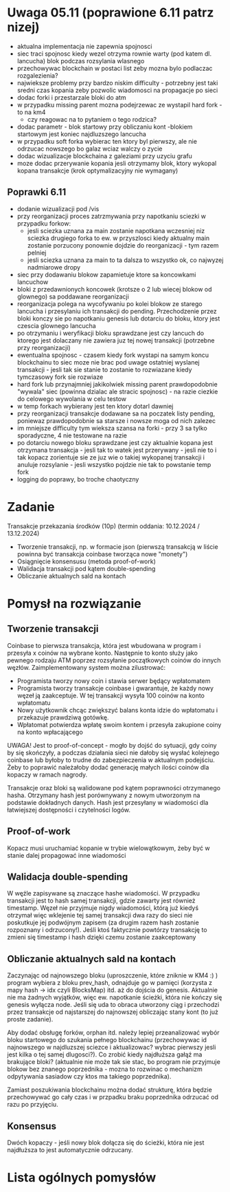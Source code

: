 # Uwaga 05.11 (poprawione 6.11 patrz nizej)
* aktualna implementacja nie zapewnia spojnosci 
* siec traci spojnosc kiedy wezel otrzyma rownie warty (pod katem dl. lancucha) blok podczas rozsylania wlasnego
* przechowywac blockchain w postaci list zeby mozna bylo podlaczac rozgalezienia?
* najwieksze problemy przy bardzo niskim difficulty - potrzebny jest taki sredni czas kopania zeby pozwolic wiadomosci na propagacje po sieci
* dodac forki i przestarzale bloki do atm
* w przypadku missing parent mozna podejrzewac ze wystapil hard fork - to na km4
    *   czy reagowac na to pytaniem o tego rodzica?
* dodac parametr - blok startowy przy obliczaniu kont -blokiem startowym jest koniec najdluzszego lancucha 
* w przypadku soft forka wybierac ten ktory byl pierwszy, ale nie odrzucac nowszego bo galaz wciaz walczy o zycie
* dodac wizualizacje blockchaina z galeziami przy uzyciu grafu
* moze dodac przerywanie kopania jesli otrzymamy blok, ktory wykopal kopana transakcje (krok optymalizacyjny nie wymagany)

## Poprawki 6.11
* dodanie wizualizacji pod /vis
* przy reorganizacji proces zatrzmywania przy napotkaniu sciezki w przypadku forkow:
    * jesli sciezka uznana za main zostanie napotkana wczesniej niz sciezka drugiego forka to ew. w przyszlosci kiedy aktualny main zostanie porzucony ponownie dojdzie do reorganizacji - tym razem pelniej
    * jesli sciezka uznana za main to ta dalsza to wszystko ok, co najwyzej nadmiarowe dropy
* siec przy dodawaniu blokow zapamietuje ktore sa koncowkami lancuchow
* bloki z przedawnionych koncowek (krotsze o 2 lub wiecej blokow od glownego) sa poddawane reorganizacji
* reorganizacja polega na wycofywaniu po kolei blokow ze starego lancucha i przesylaniu ich transakcji do pending. Przechodzenie przez bloki konczy sie po napotkaniu genesis lub dotarciu do bloku, ktory jest czescia glownego lancucha
* po otrzymaniu i weryfikacji bloku sprawdzane jest czy lancuch do ktorego jest dolaczany nie zawiera juz tej nowej transakcji (potrzebne przy reorganizacji)
* ewentualna spojnosc - czasem kiedy fork wystapi na samym koncu blockchainu to siec moze nie brac pod uwage ostatniej wyslanej transakcji - jesli tak sie stanie to zostanie to rozwiazane kiedy tymczasowy fork sie rozwiaze
* hard fork lub przynajmniej jakikolwiek missing parent prawdopodobnie "wywala" siec (powinna dzialac ale stracic spojnosc) - na razie ciezkie do celowego wywolania w celu testow
* w temp forkach wybierany jest ten ktory dotarl dawniej
* przy reorganizacji transakcje dodawane sa na poczatek listy pending, poniewaz prawdopodobnie sa starsze i nowsze moga od nich zalezec
* im mniejsze difficulty tym wieksza szansa na forki - przy 3 sa tylko sporadyczne, 4 nie testowane na razie
* po dotarciu nowego bloku sprawdzane jest czy aktualnie kopana jest otrzymana transakcja - jesli tak to watek jest przerywany - jesli nie to i tak kopacz zorientuje sie ze juz wie o takiej wykopanej transakcji i anuluje rozsylanie - jesli wszystko pojdzie nie tak to powstanie temp fork
* logging do poprawy, bo troche chaotyczny

# Zadanie 
Transakcje przekazania środków (10p) (termin oddania: 10.12.2024 / 13.12.2024)
* Tworzenie transakcji, np. w formacie json (pierwszą transakcją w liście powinna być transakcja coinbase tworząca nowe "monety")
* Osiągnięcie konsensusu (metoda proof-of-work)
* Walidacja transakcji pod kątem double-spending
* Obliczanie aktualnych sald na kontach

# Pomysł na rozwiązanie

## Tworzenie transakcji

Coinbase to pierwsza transakcja, która jest wbudowana w program i przesyła x coinów na wybrane konto. Następnie to konto służy jako pewnego rodzaju ATM poprzez rozsyłanie początkowych coinów do innych węzłów. Zaimplementowany system można zilustrować:

* Programista tworzy nowy coin i stawia serwer będący wpłatomatem
* Programista tworzy transakcje coinbase i gwarantuje, że każdy nowy węzeł ją zaakceptuje. W tej transakcji wysyła 100 coinów na konto wpłatomatu
* Nowy użytkownik chcąc zwiększyć balans konta idzie do wpłatomatu i przekazuje prawdziwą gotówkę.
* Wpłatomat potwierdza wpłatę swoim kontem i przesyła zakupione coiny na konto wpłacającego

UWAGA! Jest to proof-of-concept - mogło by dojść do sytuacji, gdy coiny by się skończyły, a podczas działania sieci nie dałoby się wysłać kolejnego coinbase lub byłoby to trudne do zabezpieczenia w aktualnym podejściu. Żeby to poprawić należałoby dodać generację małych ilości coinów dla kopaczy w ramach nagrody.


Transakcje oraz bloki są walidowane pod kątem poprawności otrzymanego hasha. Otrzymany hash jest porównywany z nowym utworzonym na podstawie dokładnych danych. Hash jest przesyłany w wiadomości dla łatwiejszej dostępności i czytelności logów.

## Proof-of-work

Kopacz musi uruchamiać kopanie w trybie wielowątkowym, żeby być w stanie dalej propagować inne wiadomości

## Walidacja double-spending

W węźle zapisywane są znaczące hashe wiadomości. W przypadku transakcji jest to hash samej transakcji, gdzie zawarty jest również timestamp. Węzeł nie przyjmuje nigdy wiadomości, którą już kiedyś otrzymał więc wklejenie tej samej transakcji dwa razy do sieci nie poskutkuje jej podwójnym zapisem (za drugim razem hash zostanie rozpoznany i odrzucony!). Jeśli ktoś faktycznie powtórzy transakcję to zmieni się timestamp i hash dzięki czemu zostanie zaakceptowany

## Obliczanie aktualnych sald na kontach

Zaczynając od najnowszego bloku (uproszczenie, które zniknie w KM4 :) ) program wybiera z bloku prev_hash, odnajduje go w pamięci (korzysta z mapy hash -> idx czyli BlocksMap) itd. aż do dojścia do genesis. Aktualnie nie ma żadnych wyjątków, więc ew. napotkanie ścieżki, która nie kończy się genesis wyłącza node. Jeśli się uda to obraca utworzony ciąg i przechodzi przez transakcje od najstarszej do najnowszej obliczając stany kont (to już proste zadanie). 

Aby dodać obsługę forków, orphan itd. należy lepiej przeanalizować wybór bloku startowego do szukania pełnego blockchainu (przechowywac id najnowszego w najdluzszej sciezce i aktualizowac? wybrac pierwszy jesli jest kilka o tej samej dlugosci?). Co zrobić kiedy najdłuższa gałąź ma brakujące bloki? (aktualnie nie może tak sie stac, bo program nie przyjmuje blokow bez znanego poprzednika - mozna to rozwinac o mechanizm odpytywania sasiadow czy ktos ma takiego poprzednika).

Zamiast poszukiwania blockchainu można dodać strukturę, która będzie przechowywać go cały czas i w przpadku braku poprzednika odrzucać od razu po przyjęciu. 

## Konsensus

Dwóch kopaczy - jeśli nowy blok dołącza się do ścieżki, która nie jest najdłuższa to jest automatycznie odrzucany.


# Lista ogólnych pomysłów






